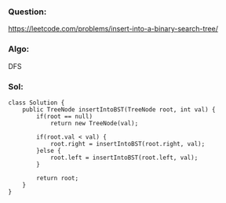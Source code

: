 ### Question:
https://leetcode.com/problems/insert-into-a-binary-search-tree/

### Algo:
DFS

### Sol:
```
class Solution {
    public TreeNode insertIntoBST(TreeNode root, int val) {
        if(root == null)
            return new TreeNode(val);
        
        if(root.val < val) {
            root.right = insertIntoBST(root.right, val);
        }else {
            root.left = insertIntoBST(root.left, val);
        }
        
        return root;
    }
}
```
